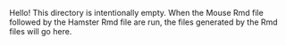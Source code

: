 Hello! This directory is intentionally empty. When the Mouse Rmd file followed by the Hamster Rmd file are run, the files generated by the Rmd files will go here. 